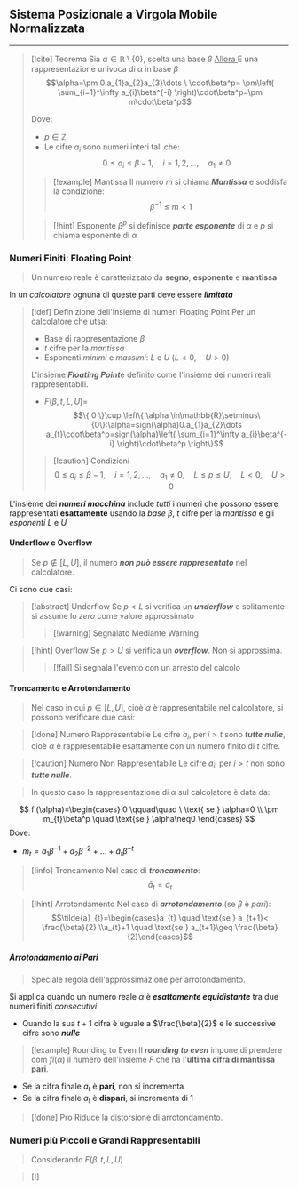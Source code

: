 ## Sistema Posizionale a Virgola Mobile Normalizzata
---
>[!cite] Teorema
>Sia $\alpha\in\mathbb{R}\setminus\{0\}$, scelta una base $\beta$
><u> Allora </u>
>E una rappresentazione univoca di $\alpha$ in base $\beta$
>$$\alpha=\pm 0.a_{1}a_{2}a_{3}\dots \ \cdot\beta^p= \pm\left( \sum_{i=1}^\infty a_{i}\beta^{-i} \right)\cdot\beta^p=\pm m\cdot\beta^p$$
>
>Dove:
>- $p\in\mathbb{Z}$
>- Le cifre $a_{i}$ sono numeri interi tali che:
>$$0\leq a_{i}\leq \beta-1,\quad i=1,2,\dots, \quad a_{1}\neq 0$$
>
>>[!example] Mantissa
>>Il numero $m$ si chiama ***Mantissa*** e soddisfa la condizione:
>>$$\beta^{-1}\leq m<1$$
>
>>[!hint] Esponente
>>$\beta^p$ si definisce ***parte esponente*** di $\alpha$ e $p$ si chiama esponente di $\alpha$

### Numeri Finiti: Floating Point
>Un numero reale è caratterizzato da **segno**, **esponente** e **mantissa**

In un *calcolatore* ognuna di queste parti deve essere ***limitata***

>[!def] Definizione dell'Insieme di numeri Floating Point
>Per un calcolatore che utsa:
>- Base di rappresentazione $\beta$
>- $t$ cifre per la *mantissa*
>- Esponenti *minimi* e *massimi*: $L$ e $U$ ($L<0, \quad U>0$)
>
>L'insieme ***Floating Point***è definito come l'insieme dei numeri reali rappresentabili.
>- $F(\beta,t,L,U)=$
>$$\{ 0 \}\cup \left\{ \alpha \in\mathbb{R}\setminus\{0\}:\alpha=sign(\alpha)0.a_{1}a_{2}\dots a_{t}\cdot\beta^p=sign(\alpha)\left( \sum_{i=1}^\infty a_{i}\beta^{-i} \right)\cdot\beta^p \right\}$$
>
>>[!caution] Condizioni
>>$$0\leq a_{i} \leq \beta-1, \quad i=1,2,\dots,\quad a_{1}\neq0, \quad L\leq p \leq U, \quad L<0, \quad U>0$$

L'insieme dei ***numeri macchina*** include *tutti* i numeri che possono essere rappresentati **esattamente** usando la *base* $\beta$, $t$ cifre per la *mantissa* e gli *esponenti* $L$ e $U$

#### Underflow e Overflow
>Se $p\notin [L,U]$, il numero ***non può essere rappresentato*** nel calcolatore.

Ci sono due casi:

>[!abstract] Underflow
>Se $p<L$ si verifica un ***underflow*** e solitamente si assume lo *zero* come valore approssimato
>>[!warning] Segnalato Mediante Warning

>[!hint] Overflow
>Se $p>U$ si verifica un ***overflow***.
>Non si approssima.
>>[!fail] Si segnala l'evento con un arresto del calcolo

#### Troncamento e Arrotondamento
>Nel caso in cui $p\in[L,U]$, cioè $\alpha$ è rappresentabile nel calcolatore, si possono verificare due casi:

>[!done] Numero Rappresentabile
>Le cifre $a_{i}$, per $i>t$ sono ***tutte nulle***, cioè $\alpha$ è rappresentabile esattamente con un numero finito di $t$ cifre.

>[!caution] Numero Non Rappresentabile
>Le cifre $a_{i}$, per $i>t$ non sono ***tutte nulle***.

>In questo caso la rappresentazione di $\alpha$ sul calcolatore è data da:

$$
fl(\alpha)=\begin{cases}
0 \qquad\quad \ \text{ se } \alpha=0 \\
\pm m_{t}\beta^p \quad \text{se } \alpha\neq0
\end{cases}
$$
Dove:
- $m_{t}=a_{1}\beta^{-1}+a_{2}\beta^{-2}+\dots+\tilde{a}_{t}\beta^{-t}$

>[!info] Troncamento
>Nel caso di ***troncamento***:
>$$\tilde{a}_{t}=a_{t}$$

>[!hint] Arrotondamento
>Nel caso di ***arrotondamento*** (se $\beta$ è *pari*):
>$$\tilde{a}_{t}=\begin{cases}a_{t} \quad \text{se } a_{t+1}< \frac{\beta}{2} \\a_{t}+1 \quad \text{se } a_{t+1}\geq \frac{\beta}{2}\end{cases}$$

##### Arrotondamento ai Pari
>Speciale regola dell'approssimazione per arrotondamento.

Si applica quando un numero reale $\alpha$ è ***esattamente equidistante*** tra due numeri finiti *consecutivi*
- Quando la sua $t+1$ cifra è uguale a $\frac{\beta}{2}$ e le successive cifre sono ***nulle***

>[!example] Rounding to Even
>Il ***rounding to even*** impone di prendere com $fl(\alpha)$ il numero dell'insieme $F$ che ha l'**ultima cifra di mantissa pari**.

- Se la cifra finale $a_{t}$ è **pari**, non si incrementa
- Se la cifra finale $a_{t}$ è **dispari**, si incrementa di $1$

>[!done] Pro
>Riduce la distorsione di arrotondamento.

### Numeri più Piccoli e Grandi Rappresentabili
>Considerando $F(\beta,t,L,U)$

>[!]